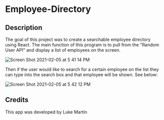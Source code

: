 # Employee-Directory

## Description
The goal of this project was to create a searchable employee directory using React. The main function of this program is to pull from the "Random User API" and display a list of employees on the screen. 

![Screen Shot 2021-02-05 at 5 41 14 PM](https://user-images.githubusercontent.com/72160453/107103025-6c736c80-67d9-11eb-9964-bb0bcf100dea.png)

Then if the user would like to search for a certain employee on the list they can type into the search box and that employee will be shown. See below: 

![Screen Shot 2021-02-05 at 5 42 12 PM](https://user-images.githubusercontent.com/72160453/107103047-80b76980-67d9-11eb-9b9b-fbfc0461da0a.png)

## Credits
This app was developed by Luke Martin